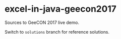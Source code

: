 # excel-in-java-geecon2017

Sources to GeeCON 2017 live demo.

Switch to `solutions` branch for reference solutions.
